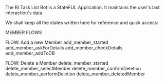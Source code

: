 The RI Task List Bot is a StateFUL Application.
It maintains the user's last interaction's data.

We shall keep all the states written here for reference and quick access:

MEMBER FLOWS

FLOW: Add a new Member
add_member_started
add_member_askForDetails
add_member_checkDetails
add_member_addToDB

FLOW: Delete a Member
delete_member_started
delete_member_selectMember
delete_member_confirmDeletion
delete_member_performDeletion
delete_member_deletedMember


